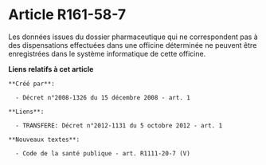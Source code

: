 # Article R161-58-7

Les données issues du dossier pharmaceutique qui ne correspondent pas à des dispensations effectuées dans une officine
déterminée ne peuvent être enregistrées dans le système informatique de cette officine.

**Liens relatifs à cet article**

	**Créé par**:

	  - Décret n°2008-1326 du 15 décembre 2008 - art. 1

	**Liens**:

	  - TRANSFERE: Décret n°2012-1131 du 5 octobre 2012 - art. 1

	**Nouveaux textes**:

	  - Code de la santé publique - art. R1111-20-7 (V)
